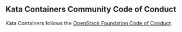## Kata Containers Community Code of Conduct

Kata Containers follows the [OpenStack Foundation Code of Conduct](https://www.openstack.org/legal/community-code-of-conduct/).
